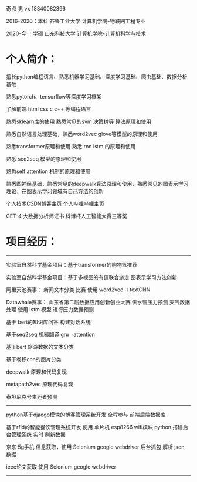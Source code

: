 奇点 男 vx 18340082396

2016-2020：本科 齐鲁工业大学 计算机学院-物联网工程专业

2020-今  ：学硕 山东科技大学 计算机学院-计算机科学与技术

# 个人简介：
擅长python编程语言、熟悉机器学习基础、深度学习基础、爬虫基础、数据分析基础

熟悉pytorch、tensorflow等深度学习框架

了解前端 html css c c++ 等编程语言

熟悉sklearn库的使用 熟悉常见的svm 决策树等 算法原理和使用 

熟悉自然语言处理基础，熟悉word2vec glove等模型的原理和使用 

熟悉transformer原理和使用 熟悉 rnn lstm 的原理和使用 

熟悉 seq2seq 模型的原理和使用

熟悉self attention 机制的原理和使用 

熟悉图神经基础，熟悉常见的deepwalk算法原理和使用，熟悉常见的图表示学习理论，在图表示学习领域有自己方法的创新 

<a href="https://blog.csdn.net/qq_38735017?spm=1000.2123.3001.5343&type=blog">
个人技术CSDN博客主页
</a>

<a href="https://space.bilibili.com/363377089">
个人哔哩哔哩主页
</a>

CET-4  大数据分析师证书  科博杯人工智能大赛三等奖 

# 项目经历：

--------------------------------------------------------------------------------------------------
实验室自然科学基金项目：基于transformer的购物篮推荐 

实验室自然科学基金项目：基于多视图的有偏联合游走  图表示学习方法创新 

阿里天池赛事： 新闻文本分类 比赛 使用 word2vec ＋textCNN  
 
Datawhale赛事： 山东省第二届数据应用创新创业大赛 供水管压力预测 天气数据处理 使用 lstm 模型 进行压力数据预测 
 
基于 bert的知识库问答 构建对话系统 
  
基于seq2seq 机器翻译 gru +attention 
 
基于bert 旅游数据的文本分类 
 
基于卷积cnn的图片分类 
 
deepwalk 原理和代码复现 
 
metapath2vec 原理代码复现 
 
泰坦尼克号生还者预测
 
---------------------------------------------------------------------------------------------------
python基于djaogo模块的博客管理系统开发 全程参与 前端后端数据库

基于rfid的智能餐饮管理系统开发 使用 单片机 esp8266 wifi模块 python 搭建后台管理系统 实时 刷新数据  

京东 5g手机 信息获取，使用 Selenium geogle webdriver 后台抓包 解析 json 数据  

ieee论文获取 使用  Selenium geogle webdriver

------------------------------------------------------------------------------------------------------
 



